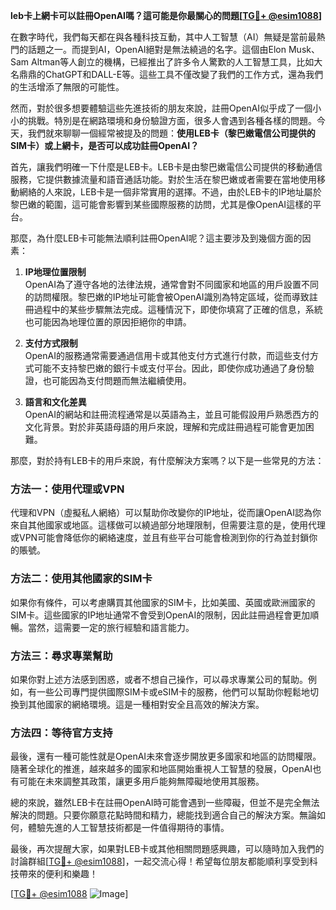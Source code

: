 **leb卡上網卡可以註冊OpenAI嗎？這可能是你最關心的問題[[TG💪+ @esim1088](https://t.me/s/esim1088)]**

在數字時代，我們每天都在與各種科技互動，其中人工智慧（AI）無疑是當前最熱門的話題之一。而提到AI，OpenAI絕對是無法繞過的名字。這個由Elon Musk、Sam Altman等人創立的機構，已經推出了許多令人驚歎的人工智慧工具，比如大名鼎鼎的ChatGPT和DALL-E等。這些工具不僅改變了我們的工作方式，還為我們的生活增添了無限的可能性。

然而，對於很多想要體驗這些先進技術的朋友來說，註冊OpenAI似乎成了一個小小的挑戰。特別是在網路環境和身份驗證方面，很多人會遇到各種各樣的問題。今天，我們就來聊聊一個經常被提及的問題：**使用LEB卡（黎巴嫩電信公司提供的SIM卡）或上網卡，是否可以成功註冊OpenAI？**

首先，讓我們明確一下什麼是LEB卡。LEB卡是由黎巴嫩電信公司提供的移動通信服務，它提供數據流量和語音通話功能。對於生活在黎巴嫩或者需要在當地使用移動網絡的人來說，LEB卡是一個非常實用的選擇。不過，由於LEB卡的IP地址屬於黎巴嫩的範圍，這可能會影響到某些國際服務的訪問，尤其是像OpenAI這樣的平台。

那麼，為什麼LEB卡可能無法順利註冊OpenAI呢？這主要涉及到幾個方面的因素：

1. **IP地理位置限制**  
   OpenAI為了遵守各地的法律法規，通常會對不同國家和地區的用戶設置不同的訪問權限。黎巴嫩的IP地址可能會被OpenAI識別為特定區域，從而導致註冊過程中的某些步驟無法完成。這種情況下，即使你填寫了正確的信息，系統也可能因為地理位置的原因拒絕你的申請。

2. **支付方式限制**  
   OpenAI的服務通常需要通過信用卡或其他支付方式進行付款，而這些支付方式可能不支持黎巴嫩的銀行卡或支付平台。因此，即使你成功通過了身份驗證，也可能因為支付問題而無法繼續使用。

3. **語言和文化差異**  
   OpenAI的網站和註冊流程通常是以英語為主，並且可能假設用戶熟悉西方的文化背景。對於非英語母語的用戶來說，理解和完成註冊過程可能會更加困難。

那麼，對於持有LEB卡的用戶來說，有什麼解決方案嗎？以下是一些常見的方法：

### 方法一：使用代理或VPN
代理和VPN（虛擬私人網絡）可以幫助你改變你的IP地址，從而讓OpenAI認為你來自其他國家或地區。這樣做可以繞過部分地理限制，但需要注意的是，使用代理或VPN可能會降低你的網絡速度，並且有些平台可能會檢測到你的行為並封鎖你的賬號。

### 方法二：使用其他國家的SIM卡
如果你有條件，可以考慮購買其他國家的SIM卡，比如美國、英國或歐洲國家的SIM卡。這些國家的IP地址通常不會受到OpenAI的限制，因此註冊過程會更加順暢。當然，這需要一定的旅行經驗和語言能力。

### 方法三：尋求專業幫助
如果你對上述方法感到困惑，或者不想自己操作，可以尋求專業公司的幫助。例如，有一些公司專門提供國際SIM卡或eSIM卡的服務，他們可以幫助你輕鬆地切換到其他國家的網絡環境。這是一種相對安全且高效的解決方案。

### 方法四：等待官方支持
最後，還有一種可能性就是OpenAI未來會逐步開放更多國家和地區的訪問權限。隨著全球化的推進，越來越多的國家和地區開始重視人工智慧的發展，OpenAI也有可能在未來調整其政策，讓更多用戶能夠無障礙地使用其服務。

總的來說，雖然LEB卡在註冊OpenAI時可能會遇到一些障礙，但並不是完全無法解決的問題。只要你願意花點時間和精力，總能找到適合自己的解決方案。無論如何，體驗先進的人工智慧技術都是一件值得期待的事情。

最後，再次提醒大家，如果對LEB卡或其他相關問題感興趣，可以隨時加入我們的討論群組[[TG💪+ @esim1088](https://t.me/s/esim1088)]，一起交流心得！希望每位朋友都能順利享受到科技帶來的便利和樂趣！

[[TG💪+ @esim1088](https://t.me/s/esim1088) ![Image](https://i.postimg.cc/4NQfJmqS/Snipaste-2025-05-13-00-14-12.png)]
